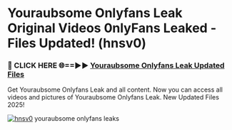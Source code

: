 # Youraubsome Onlyfans Leak Original Videos 0nlyFans Leaked - Files Updated! (hnsv0)

<h3>🔴 CLICK HERE 🌐==►► <a href="https://tinyurl.com/brd5kh86" rel="nofollow">Youraubsome Onlyfans Leak Updated Files</a></h3>

Get Youraubsome Onlyfans Leak and all content. Now you can access all videos and pictures of Youraubsome Onlyfans Leak. New Updated Files 2025!

[![hnsv0](https://i.imgur.com/K7sEzmb.gif)](https://tinyurl.com/brd5kh86)
youraubsome onlyfans leaks